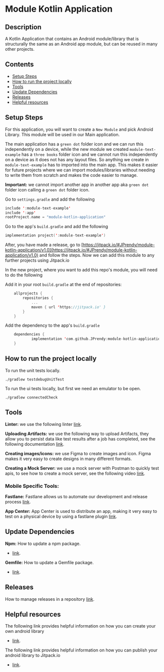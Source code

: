 # Module Kotlin Application

## Description

A Kotlin Application that contains an Android module/library that is structurally the same as an Android app module, but can be reused in many other projects. 

## Contents

- [Setup Steps](#setup-steps)
- [How to run the project locally](#how-to-run-the-project-locally)
- [Tools](#tools)
- [Update Dependencies](#update-dependencies)
- [Releases](#releases)
- [Helpful resources](#helpful-resources)

## Setup Steps

For this application, you will want to create a `New Module` and pick Android Library. This module will be used in our Main application.

The main application has a `green dot` folder icon and we can run this independently on a device, while the new module we created `module-text-example` has a `three books` folder icon and we cannot run this independently on a device as it does not has any layout files. So anything we create in `module-text-example` has to imported into the main app. This makes it easier for future projects where we can import modules/libraries without needing to write them from scratch and makes the code easier to manage.

**Important:** we cannot import another app in another app aka `green dot` folder icon calling a `green dot` folder icon.

Go to `settings.gradle` and add the following 

```kotlin
include ':module-text-example'
include ':app'
rootProject.name = "module-kotlin-application"
```

Go to the app's `build.gradle` and add the following 


```kotlin
implementation project(':module-text-example')
```

After, you have made a release, go to [https://jitpack.io/#JPrendy/module-kotlin-application/v1.0](https://jitpack.io/#JPrendy/module-kotlin-application/v1.0) and follow the steps.
Now we can add this module to any further projects using Jitpack.io

In the new project, where you want to add this repo's module, you will need to do the following

Add it in your root `build.gradle` at the end of repositories:

```kotlin
	allprojects {
		repositories {
			...
			maven { url 'https://jitpack.io' }
		}
	}
```

Add the dependency to the app's `build.gradle`

```kotlin
	dependencies {
	        implementation 'com.github.JPrendy:module-kotlin-application:Tag'
	}
```

## How to run the project locally

To run the unit tests locally.

```
./gradlew testdebugUnitTest
```

To run the ui tests locally, but first we need an emulator to be open.

```
./gradlew connectedCheck
```

## Tools

**Linter:** we use the following linter [link](https://github.com/github/super-linter).

**Uploading Artifacts:**  we use the following way to upload Artifacts, they allow you to persist data like test results after a job has completed, see the following documentation [link](https://docs.github.com/en/actions/configuring-and-managing-workflows/persisting-workflow-data-using-artifacts).

**Creating images/icons:** we use Figma to create images and icon. Figma makes it very easy to create designs in many different formats.

**Creating a Mock Server:** we use a mock server with Postman to quickly test apis, to see how to create a mock server, see the following video [link](https://www.youtube.com/watch?v=rJY8uUH2TIk). 

### Mobile Specific Tools:
 
**Fastlane:** Fastlane allows us to automate our development and release process [link](https://docs.fastlane.tools/).

**App Center:** App Center is used to distribute an app, making it very easy to test on a physical device by using a fastlane plugin [link](https://github.com/microsoft/fastlane-plugin-appcenter).

## Update Dependencies

**Npm:** How to update a npm package.
- [link](https://docs.npmjs.com/cli/update).

**Gemfile:** How to update a Gemfile package.
- [link](https://bundler.io/man/bundle-update.1.html#UPDATING-A-LIST-OF-GEMS).

## Releases

How to manage releases in a repository [link](https://help.github.com/en/github/administering-a-repository/managing-releases-in-a-repository). 

## Helpful resources

The following link provides helpful information on how you can create your own android library
- [link](https://www.raywenderlich.com/52-building-an-android-library-tutorial).

The following link provides helpful information on how you can publish your android library to Jitpack.io
- [link](https://medium.com/@anujguptawork/how-to-create-your-own-android-library-and-publish-it-750e0f7481bf).